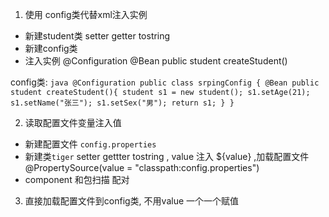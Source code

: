 1. 使用 config类代替xml注入实例
- 新建student类 setter getter tostring
- 新建config类
- 注入实例 @Configuration  @Bean public student createStudent()

config类:
	```java
	@Configuration
	public class srpingConfig {
		@Bean
		public student createStudent(){
			student s1 = new student();
			s1.setAge(21);
			s1.setName("张三");
			s1.setSex("男");
			return s1;
		}
	}
	```

2. 读取配置文件变量注入值
- 新建配置文件 `config.properties`
- 新建类`tiger` setter gettter tostring , value 注入 ${value} ,加载配置文件 @PropertySource(value = "classpath:config.properties")
- component 和包扫描 配对 

3. 直接加载配置文件到config类, 不用value 一个一个赋值
